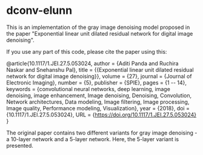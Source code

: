 # dconv-elunn

This is an implementation of the gray image denoising model proposed in the paper "Exponential linear unit dilated residual network for digital image denoising".

If you use any part of this code, please cite the paper using this:

@article{10.1117/1.JEI.27.5.053024,
author = {Aditi Panda and Ruchira Naskar and Snehanshu Pal},
title = {{Exponential linear unit dilated residual network for digital image denoising}},
volume = {27},
journal = {Journal of Electronic Imaging},
number = {5},
publisher = {SPIE},
pages = {1 -- 14},
keywords = {convolutional neural networks, deep learning, image denoising, image enhancement, Image denoising, Denoising, Convolution, Network architectures, Data modeling, Image filtering, Image processing, Image quality, Performance modeling, Visualization},
year = {2018},
doi = {10.1117/1.JEI.27.5.053024},
URL = {https://doi.org/10.1117/1.JEI.27.5.053024}
}

The original paper contains two different variants for gray image denoising - a 10-layer network and a 5-layer network. 
Here, the 5-layer variant is presented.
